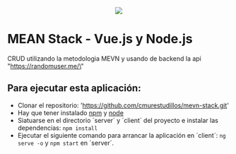 <p align="center">
  <a href="https://www.buymeacoffee.com/cmur" rel=”noopener noreferrer”><img src="https://img.buymeacoffee.com/button-api/?text=Buy me a coffee&emoji=&slug=cmur&button_colour=FFDD00&font_colour=000000&font_family=Cookie&outline_colour=000000&coffee_colour=ffffff"></a>
</p>

# MEAN Stack - Vue.js y Node.js

CRUD  utilizando la metodologia MEVN y usando de backend la api \"https://randomuser.me/\"

## Para ejecutar esta aplicación:
* Clonar el repositorio: 'https://github.com/cmurestudillos/mevn-stack.git'
* Hay que tener instalado [npm](https://www.npmjs.com) y [node](https://nodejs.org/es/)
* Siatuarse en el directorio ´server´ y ´client´ del proyecto e instalar las dependencias: `npm install`
* Ejecutar el siguiente comando para arrancar la aplicación en ´client´: `ng serve -o` y `npm start` en ´server´.